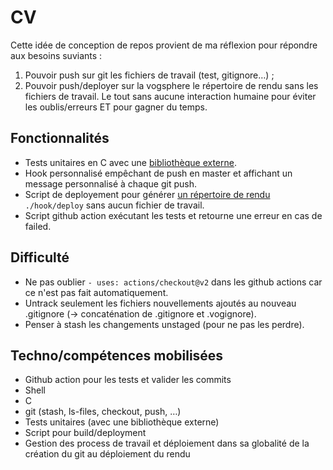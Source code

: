 # CV

Cette idée de conception de repos provient de ma réflexion pour répondre aux besoins suviants :

1) Pouvoir push sur git les fichiers de travail (test, gitignore…) ;
2) Pouvoir push/deployer sur la vogsphere le répertoire de rendu sans les fichiers de travail. Le tout sans aucune interaction humaine pour éviter les oublis/erreurs ET pour gagner du temps.

## Fonctionnalités
 - Tests unitaires en C avec une [bibliothèque externe](https://github.com/siu/minunit).
 - Hook personnalisé empêchant de push en master et affichant un message personnalisé à chaque git push.
 - Script de deployement pour générer [un répertoire de rendu](https://github.com/GlaceCoding/exemple_rendu_vogsphere) `./hook/deploy` sans aucun fichier de travail.
 - Script github action exécutant les tests et retourne une erreur en cas de failed.

## Difficulté
 - Ne pas oublier `- uses: actions/checkout@v2` dans les github actions car ce n'est pas fait automatiquement.
 - Untrack seulement les fichiers nouvellements ajoutés au nouveau .gitignore (-> concaténation de .gitignore et .vogignore).
 - Penser à stash les changements unstaged (pour ne pas les perdre).

## Techno/compétences mobilisées
 - Github action pour les tests et valider les commits
 - Shell
 - C
 - git (stash, ls-files, checkout, push, …)
 - Tests unitaires (avec une bibliothèque externe)
 - Script pour build/deployment
 - Gestion des process de travail et déploiement dans sa globalité de la création du git au déploiement du rendu
